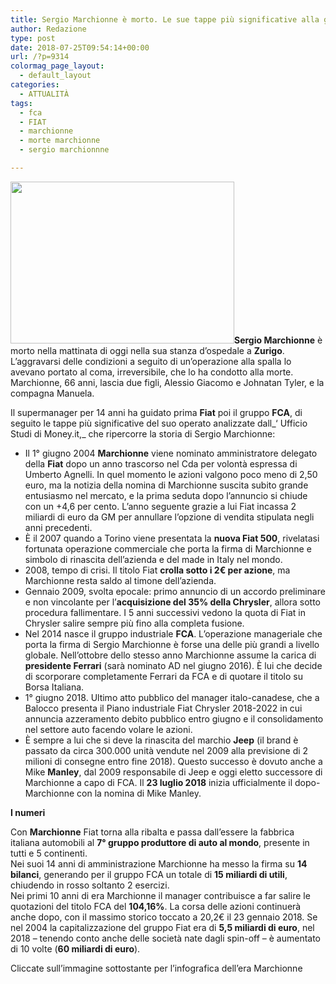 ```yaml
---
title: Sergio Marchionne è morto. Le sue tappe più significative alla guida di Fiat e FCA
author: Redazione
type: post
date: 2018-07-25T09:54:14+00:00
url: /?p=9314
colormag_page_layout:
  - default_layout
categories:
  - ATTUALITÀ
tags:
  - fca
  - FIAT
  - marchionne
  - morte marchionne
  - sergio marchionnne

---
```

<img decoding="async" loading="lazy" class=" wp-image-9315 alignleft" src="https://progressonline.it/wp-content/uploads/2018/07/cosa-e-successo-a-marchionne-300x217.jpg" alt="" width="358" height="259" />**Sergio Marchionne** è morto nella mattinata di oggi nella sua stanza d&#8217;ospedale a **Zurigo**. L&#8217;aggravarsi delle condizioni a seguito di un&#8217;operazione alla spalla lo avevano portato al coma, irreversibile, che lo ha condotto alla morte.  
Marchionne, 66 anni, lascia due figli, Alessio Giacomo e Johnatan Tyler, e la compagna Manuela.

Il supermanager per 14 anni ha guidato prima **Fiat** poi il gruppo **FCA**, di seguito le tappe più significative del suo operato analizzate dall_&#8216; Ufficio Studi di Money.it,_ che ripercorre la storia di Sergio Marchionne:

  * Il 1° giugno 2004 **Marchionne** viene nominato amministratore delegato della **Fiat** dopo un anno trascorso nel Cda per volontà espressa di Umberto Agnelli. In quel momento le azioni valgono poco meno di 2,50 euro, ma la notizia della nomina di Marchionne suscita subito grande entusiasmo nel mercato, e la prima seduta dopo l&#8217;annuncio si chiude con un +4,6 per cento. L&#8217;anno seguente grazie a lui Fiat incassa 2 miliardi di euro da GM per annullare l’opzione di vendita stipulata negli anni precedenti.
  * È il 2007 quando a Torino viene presentata la **nuova Fiat 500**, rivelatasi fortunata operazione commerciale che porta la firma di Marchionne e simbolo di rinascita dell’azienda e del made in Italy nel mondo.
  * 2008, tempo di crisi. Il titolo Fiat **crolla sotto i 2€ per azione**, ma Marchionne resta saldo al timone dell’azienda.
  * Gennaio 2009, svolta epocale: primo annuncio di un accordo preliminare e non vincolante per l’**acquisizione del 35% della Chrysler**, allora sotto procedura fallimentare. I 5 anni successivi vedono la quota di Fiat in Chrysler salire sempre più fino alla completa fusione.
  * Nel 2014 nasce il gruppo industriale **FCA**. L’operazione manageriale che porta la firma di Sergio Marchionne è forse una delle più grandi a livello globale. Nell’ottobre dello stesso anno Marchionne assume la carica di **presidente Ferrari** (sarà nominato AD nel giugno 2016). È lui che decide di scorporare completamente Ferrari da FCA e di quotare il titolo su Borsa Italiana.
  * 1° giugno 2018. Ultimo atto pubblico del manager italo-canadese, che a Balocco presenta il Piano industriale Fiat Chrysler 2018-2022 in cui annuncia azzeramento debito pubblico entro giugno e il consolidamento nel settore auto facendo volare le azioni.
  * È sempre a lui che si deve la rinascita del marchio **Jeep** (il brand è passato da circa 300.000 unità vendute nel 2009 alla previsione di 2 milioni di consegne entro fine 2018). Questo successo è dovuto anche a Mike **Manley**, dal 2009 responsabile di Jeep e oggi eletto successore di Marchionne a capo di FCA. Il **23 luglio 2018** inizia ufficialmente il dopo-Marchionne con la nomina di Mike Manley.

**I numeri**

Con **Marchionne** Fiat torna alla ribalta e passa dall’essere la fabbrica italiana automobili al **7° gruppo produttore di auto al mondo**, presente in tutti e 5 continenti.  
Nei suoi 14 anni di amministrazione Marchionne ha messo la firma su **14 bilanci**, generando per il gruppo FCA un totale di **15 miliardi di utili**, chiudendo in rosso soltanto 2 esercizi.  
Nei primi 10 anni di era Marchionne il manager contribuisce a far salire le quotazioni del titolo FCA del **104,16%**. La corsa delle azioni continuerà anche dopo, con il massimo storico toccato a 20,2€ il 23 gennaio 2018. Se nel 2004 la capitalizzazione del gruppo Fiat era di **5,5 miliardi di euro**, nel 2018 &#8211; tenendo conto anche delle società nate dagli spin-off &#8211; è aumentato di 10 volte (**60 miliardi di euro**).

Cliccate sull&#8217;immagine sottostante per l&#8217;infografica dell&#8217;era Marchionne

&nbsp;